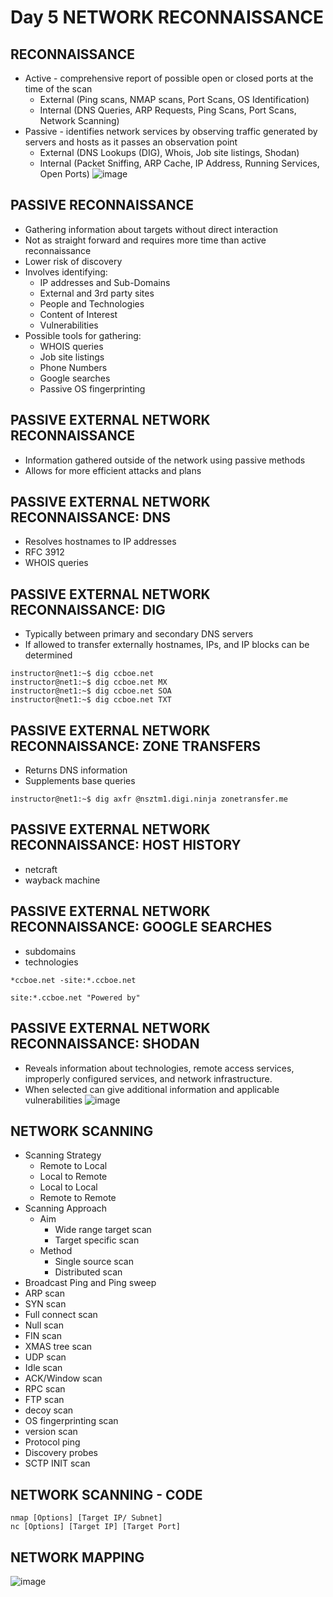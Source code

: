 # Day 5 NETWORK RECONNAISSANCE

## RECONNAISSANCE
- Active - comprehensive report of possible open or closed ports at the time of the scan
  - External (Ping scans, NMAP scans, Port Scans, OS Identification)
  - Internal (DNS Queries, ARP Requests, Ping Scans, Port Scans, Network Scanning)
- Passive - identifies network services by observing traffic generated by servers and hosts as it passes an observation point
  - External (DNS Lookups (DIG), Whois, Job site listings, Shodan)
  - Internal (Packet Sniffing, ARP Cache, IP Address, Running Services, Open Ports)
![image](https://github.com/TJClarke58/Networking.md/assets/140441047/cda901ba-6e8b-4a9a-9792-1e519f751f88)

## PASSIVE RECONNAISSANCE
- Gathering information about targets without direct interaction
- Not as straight forward and requires more time than active reconnaissance
- Lower risk of discovery
- Involves identifying:
  - IP addresses and Sub-Domains
  - External and 3rd party sites
  - People and Technologies
  - Content of Interest
  - Vulnerabilities
- Possible tools for gathering:
  - WHOIS queries
  - Job site listings
  - Phone Numbers
  - Google searches
  - Passive OS fingerprinting
 
## PASSIVE EXTERNAL NETWORK RECONNAISSANCE
- Information gathered outside of the network using passive methods
- Allows for more efficient attacks and plans

## PASSIVE EXTERNAL NETWORK RECONNAISSANCE: DNS
- Resolves hostnames to IP addresses
- RFC 3912
- WHOIS queries

## PASSIVE EXTERNAL NETWORK RECONNAISSANCE: DIG
- Typically between primary and secondary DNS servers
- If allowed to transfer externally hostnames, IPs, and IP blocks can be determined
```
instructor@net1:~$ dig ccboe.net
instructor@net1:~$ dig ccboe.net MX
instructor@net1:~$ dig ccboe.net SOA
instructor@net1:~$ dig ccboe.net TXT
```

## PASSIVE EXTERNAL NETWORK RECONNAISSANCE: ZONE TRANSFERS
- Returns DNS information
- Supplements base queries
```
instructor@net1:~$ dig axfr @nsztm1.digi.ninja zonetransfer.me
```

## PASSIVE EXTERNAL NETWORK RECONNAISSANCE: HOST HISTORY
- netcraft
- wayback machine

## PASSIVE EXTERNAL NETWORK RECONNAISSANCE: GOOGLE SEARCHES
- subdomains
- technologies
```
*ccboe.net -site:*.ccboe.net
```
```
site:*.ccboe.net "Powered by"
```

## PASSIVE EXTERNAL NETWORK RECONNAISSANCE: SHODAN
- Reveals information about technologies, remote access services, improperly configured services, and network infrastructure.
- When selected can give additional information and applicable vulnerabilities
![image](https://github.com/TJClarke58/Networking.md/assets/140441047/42574f70-3175-474a-9963-fd875096b3fe)

## NETWORK SCANNING
- Scanning Strategy
  - Remote to Local
  - Local to Remote
  - Local to Local
  - Remote to Remote
- Scanning Approach
  - Aim
    - Wide range target scan
    - Target specific scan
  - Method
    - Single source scan
    - Distributed scan
- Broadcast Ping and Ping sweep
- ARP scan
- SYN scan
- Full connect scan
- Null scan
- FIN scan
- XMAS tree scan
- UDP scan
- Idle scan
- ACK/Window scan
- RPC scan
- FTP scan
- decoy scan
- OS fingerprinting scan
- version scan
- Protocol ping
- Discovery probes
- SCTP INIT scan

## NETWORK SCANNING - CODE
```
nmap [Options] [Target IP/ Subnet]
nc [Options] [Target IP] [Target Port]
```

## NETWORK MAPPING
![image](https://github.com/TJClarke58/Networking.md/assets/140441047/9be8d089-e370-4acb-9840-a7038bdfd68b)
